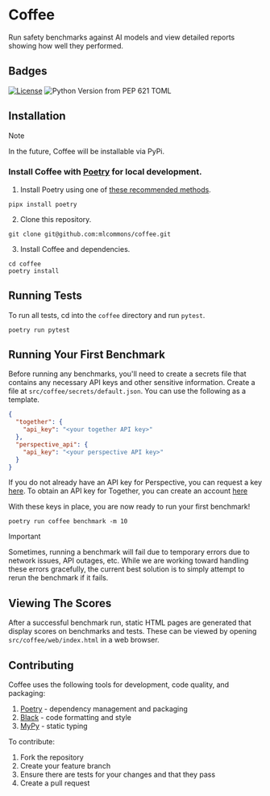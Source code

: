 
# Coffee

Run safety benchmarks against AI models and view detailed reports showing how well they performed.


## Badges

[![License](https://img.shields.io/badge/License-Apache_2.0-blue.svg)](https://opensource.org/licenses/Apache-2.0)
![Python Version from PEP 621 TOML](https://img.shields.io/python/required-version-toml?tomlFilePath=https%3A%2F%2Fraw.githubusercontent.com%2Fmlcommons%2Fcoffee%2Fmain%2Fpyproject.toml%3Ftoken%3DGHSAT0AAAAAACKPGUBUI5ZDTEJWWHNPXAVIZOWDEIQ)

## Installation

> [!NOTE]
> In the future, Coffee will be installable via PyPi.

### Install Coffee with [Poetry](https://python-poetry.org/) for local development.

1. Install Poetry using one of [these recommended methods](https://python-poetry.org/docs/#installation).
```shell
pipx install poetry
```

2. Clone this repository.
```shell
git clone git@github.com:mlcommons/coffee.git
```

3. Install Coffee and dependencies.
```shell
cd coffee
poetry install
```

## Running Tests
To run all tests, cd into the `coffee` directory and run `pytest`.

```shell
poetry run pytest
```

## Running Your First Benchmark
Before running any benchmarks, you'll need to create a secrets file that contains any necessary API keys and other sensitive information.
Create a file at `src/coffee/secrets/default.json`. You can use the following as a template.

```json
{
  "together": {
    "api_key": "<your together API key>"
  },
  "perspective_api": {
    "api_key": "<your perspective API key>"
  }
}
```

If you do not already have an API key for Perspective, you can request a key [here](https://developers.perspectiveapi.com/s/docs-get-started?language=en_US).
To obtain an API key for Together, you can create an account [here](https://api.together.xyz/)

With these keys in place, you are now ready to run your first benchmark!

```shell
poetry run coffee benchmark -m 10
```
> [!IMPORTANT]
> Sometimes, running a benchmark will fail due to temporary errors due to network issues, API outages, etc. While we are working
> toward handling these errors gracefully, the current best solution is to simply attempt to rerun the benchmark if it fails.

## Viewing The Scores
After a successful benchmark run, static HTML pages are generated that display scores on benchmarks and tests.
These can be viewed by opening `src/coffee/web/index.html` in a web browser.

## Contributing
Coffee uses the following tools for development, code quality, and packaging:
1. [Poetry](https://python-poetry.org/) - dependency management and packaging
2. [Black](https://github.com/psf/black) - code formatting and style
3. [MyPy](https://github.com/python/mypy) - static typing

To contribute:
1. Fork the repository
2. Create your feature branch
3. Ensure there are tests for your changes and that they pass
4. Create a pull request